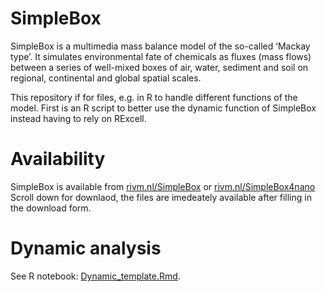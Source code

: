 # SimpleBox
SimpleBox is a multimedia mass balance model of the so-called ‘Mackay type’. It simulates environmental fate of chemicals as fluxes (mass flows) between a series of well-mixed boxes of air, water, sediment and soil on regional, continental and global spatial scales.

This repository if for files, e.g. in R to handle different functions of the model. First is an R script to better use the dynamic function of SimpleBox instead having to rely on RExcell.

# Availability
SimpleBox is available from [rivm.nl/SimpleBox](https://www.rivm.nl/en/soil-and-water/simplebox) or [rivm.nl/SimpleBox4nano](https://www.rivm.nl/en/soil-and-water/simplebox4nano)
Scroll down for downlaod, the files are imedeately available after filling in the download form.

# Dynamic analysis
See R notebook: [Dynamic_template.Rmd](Dynamic_tempplate.Rmd).
